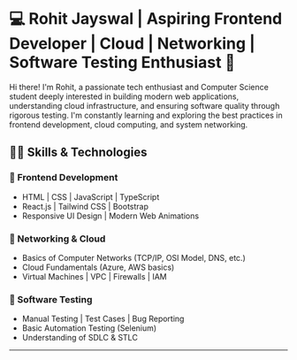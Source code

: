 # 💻 Rohit Jayswal | Aspiring Frontend Developer | Cloud | Networking | Software Testing Enthusiast 🚀

Hi there! I'm Rohit, a passionate tech enthusiast and Computer Science student deeply interested in building modern web applications, understanding cloud infrastructure, and ensuring software quality through rigorous testing. I'm constantly learning and exploring the best practices in frontend development, cloud computing, and system networking.

## 👨‍💻 Skills & Technologies

### 🔹 Frontend Development
- HTML | CSS | JavaScript | TypeScript
- React.js | Tailwind CSS | Bootstrap
- Responsive UI Design | Modern Web Animations

### 🔹 Networking & Cloud
- Basics of Computer Networks (TCP/IP, OSI Model, DNS, etc.)
- Cloud Fundamentals (Azure, AWS basics)
- Virtual Machines | VPC | Firewalls | IAM

### 🔹 Software Testing
- Manual Testing | Test Cases | Bug Reporting
- Basic Automation Testing (Selenium)
- Understanding of SDLC & STLC

---
